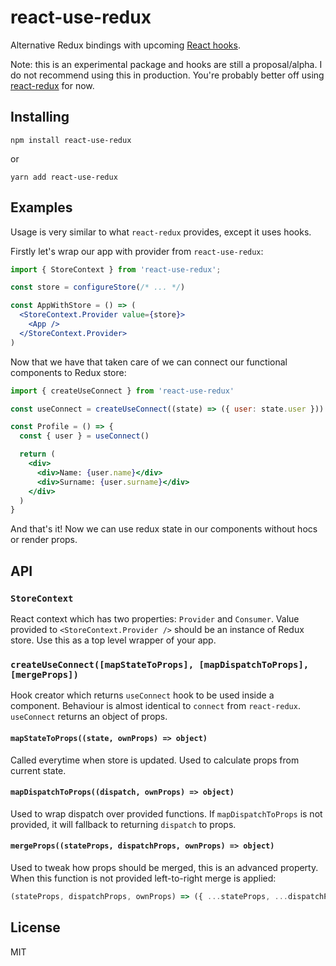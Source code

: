 # react-use-redux

Alternative Redux bindings with upcoming [React hooks](http://reactjs.org/hooks). 

Note: this is an experimental package and hooks are still a proposal/alpha. I do not recommend using this in production. You're probably better off using [react-redux](https://github.com/reduxjs/react-redux) for now.

## Installing

```
npm install react-use-redux
```

or 

```
yarn add react-use-redux
```

## Examples

Usage is very similar to what `react-redux` provides, except it uses hooks.


Firstly let's wrap our app with provider from `react-use-redux`:

```jsx
import { StoreContext } from 'react-use-redux';

const store = configureStore(/* ... */)

const AppWithStore = () => (
  <StoreContext.Provider value={store}>
    <App />
  </StoreContext.Provider>
)
```

Now that we have that taken care of we can connect our functional components to Redux store:

```jsx
import { createUseConnect } from 'react-use-redux'

const useConnect = createUseConnect((state) => ({ user: state.user }))

const Profile = () => {
  const { user } = useConnect()

  return (
    <div>
      <div>Name: {user.name}</div>
      <div>Surname: {user.surname}</div>
    </div>
  )
}
```

And that's it! Now we can use redux state in our components without hocs or render props.

## API

### `StoreContext`

React context which has two properties: `Provider` and `Consumer`. Value provided to `<StoreContext.Provider />` should be an instance of Redux store. Use this as a top level wrapper of your app.

### `createUseConnect([mapStateToProps], [mapDispatchToProps], [mergeProps])`

Hook creator which returns `useConnect` hook to be used inside a component. Behaviour is almost identical to `connect` from `react-redux`. `useConnect` returns an object of props.

#### `mapStateToProps((state, ownProps) => object)`

Called everytime when store is updated. Used to calculate props from current state.

#### `mapDispatchToProps((dispatch, ownProps) => object)`

Used to wrap dispatch over provided functions. If `mapDispatchToProps` is not provided, it will fallback to returning `dispatch` to props.

#### `mergeProps((stateProps, dispatchProps, ownProps) => object)`

Used to tweak how props should be merged, this is an advanced property. When this function is not provided left-to-right merge is applied:
```js
(stateProps, dispatchProps, ownProps) => ({ ...stateProps, ...dispatchProps, ...ownProps })
```

## License

MIT
